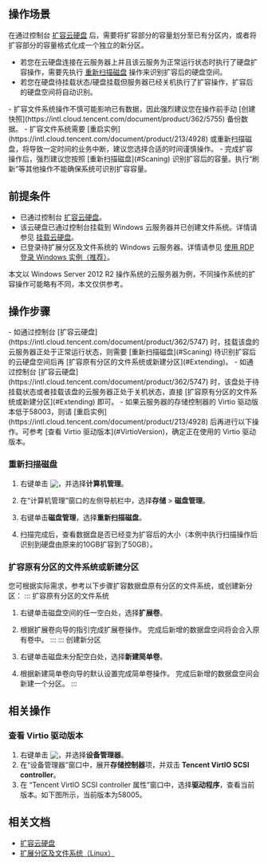## 操作场景

在通过控制台 [扩容云硬盘](https://intl.cloud.tencent.com/document/product/362/5747) 后，需要将扩容部分的容量划分至已有分区内，或者将扩容部分的容量格式化成一个独立的新分区。
- 若您在云硬盘连接在云服务器上并且该云服务为正常运行状态时执行了硬盘扩容操作，需要先执行 [重新扫描磁盘](#Scaning) 操作来识别扩容后的硬盘空间。
- 若您在硬盘待挂载状态/硬盘挂载但服务器已经关机执行了扩容操作，扩容后的硬盘空间将自动识别。


<dx-alert infotype="notice" title="">
- 扩容文件系统操作不慎可能影响已有数据，因此强烈建议您在操作前手动 [创建快照](https://intl.cloud.tencent.com/document/product/362/5755) 备份数据。
- 扩容文件系统需要 [重启实例](https://intl.cloud.tencent.com/document/product/213/4928) 或重新扫描磁盘，将导致一定时间的业务中断，建议您选择合适的时间谨慎操作。
- 完成扩容操作后，强烈建议您按照 [重新扫描磁盘](#Scaning) 识别扩容后的容量。执行“刷新”等其他操作不能确保系统可识别扩容容量。
</dx-alert>




## 前提条件
- 已通过控制台 [扩容云硬盘](https://intl.cloud.tencent.com/document/product/362/5747)。
- 该云硬盘已通过控制台挂载到 Windows 云服务器并已创建文件系统。详情请参见 [挂载云硬盘](https://intl.cloud.tencent.com/document/product/362/32401)。
- 已登录待扩展分区及文件系统的 Windows 云服务器。详情请参见 [使用 RDP 登录 Windows 实例（推荐）](https://intl.cloud.tencent.com/document/product/213/5435)。
<dx-alert infotype="explain" title="">
本文以 Windows Server 2012 R2 操作系统的云服务器为例，不同操作系统的扩容操作可能略有不同，本文仅供参考。
</dx-alert>



## 操作步骤


<dx-alert infotype="notice" title="">
- 如通过控制台 [扩容云硬盘](https://intl.cloud.tencent.com/document/product/362/5747) 时，挂载该盘的云服务器正处于正常运行状态，则需要 [重新扫描磁盘](#Scaning) 待识别扩容后的云硬盘空间后再 [扩容原有分区的文件系统或新建分区](#Extending)。
- 如通过控制台 [扩容云硬盘](https://intl.cloud.tencent.com/document/product/362/5747) 时，该盘处于待挂载状态或者挂载该盘的云服务器正处于关机状态，直接 [扩容原有分区的文件系统或新建分区](#Extending) 即可。
- 如果云服务器的存储控制器的 Virtio 驱动版本低于58003，则请 [重启实例](https://intl.cloud.tencent.com/document/product/213/4928) 后再进行以下操作。可参考 [查看 Virtio 驱动版本](#VirtioVersion)，确定正在使用的 Virtio 驱动版本。 
</dx-alert>




### 重新扫描磁盘[](id:Scaning)
1. 右键单击 <img src="https://main.qcloudimg.com/raw/87d894e564b7e837d9f478298cf2e292.png" style="margin:-3px 0px">，并选择**计算机管理**。
2. 在“计算机管理”窗口的左侧导航栏中，选择**存储** > **磁盘管理**。
3. 右键单击**磁盘管理**，选择**重新扫描磁盘**。

4. 扫描完成后，查看数据盘是否已经变为扩容后的大小（本例中执行扫描操作后识别到硬盘由原来的10GB扩容到了50GB）。


### 扩容原有分区的文件系统或新建分区[](id:Extending)
您可根据实际需求，参考以下步骤扩容数据盘原有分区的文件系统，或创建新分区：
<dx-tabs>
::: 扩容原有分区的文件系统
1. 右键单击磁盘空间的任一空白处，选择**扩展卷**。

2. 根据扩展卷向导的指引完成扩展卷操作。
完成后新增的数据盘空间将会合入原有卷中。
:::
::: 创建新分区
1. 右键单击磁盘未分配空白处，选择**新建简单卷**。

2. 根据新建简单卷向导的默认设置完成简单卷操作。
完成后新增的数据盘空间会新建一个分区。
:::
</dx-tabs>


## 相关操作
### 查看 Virtio 驱动版本[](id:VirtioVersion)
1. 右键单击 <img src="https://main.qcloudimg.com/raw/87d894e564b7e837d9f478298cf2e292.png" style="margin:-3px 0px">，并选择**设备管理器**。
2. 在“设备管理器”窗口中，展开**存储控制器**项，并双击 **Tencent VirtIO SCSI controller**。
3. 在 “Tencent VirtIO SCSI controller 属性”窗口中，选择**驱动程序**，查看当前版本。如下图所示，当前版本为58005。



## 相关文档
- [扩容云硬盘](https://intl.cloud.tencent.com/document/product/362/5747)
- [扩展分区及文件系统（Linux）](https://intl.cloud.tencent.com/document/product/362/39995)


